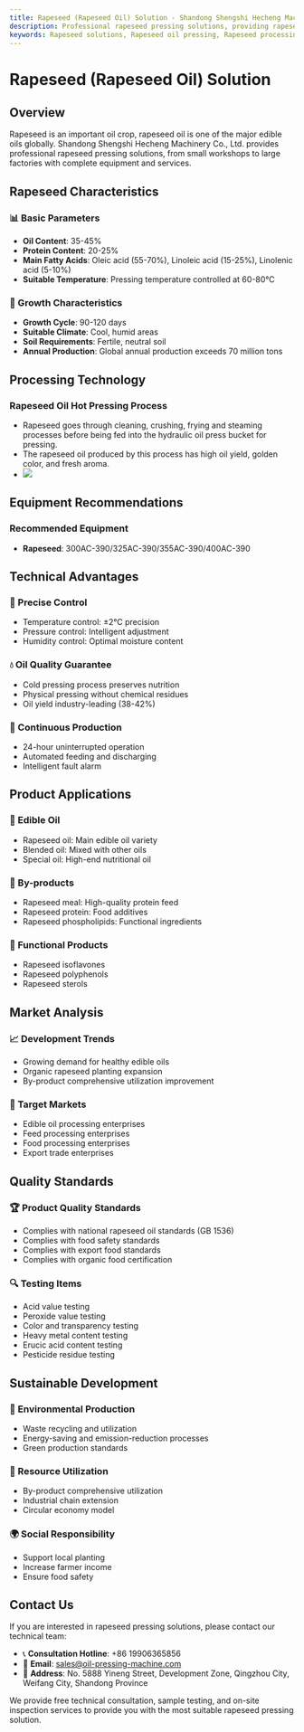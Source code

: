 ```yaml
---
title: Rapeseed (Rapeseed Oil) Solution - Shandong Shengshi Hecheng Machinery Co., Ltd.
description: Professional rapeseed pressing solutions, providing rapeseed oil processing equipment and technical services, oil content 35-45%, using hot pressing process to ensure oil yield, from small workshops to large factories with complete equipment and services.
keywords: Rapeseed solutions, Rapeseed oil pressing, Rapeseed processing equipment, Rapeseed oil production line, Rapeseed oil hot pressing process, Rapeseed oil press, Rapeseed oil extraction, Rapeseed oilseed processing, Rapeseed oil pressing equipment, Rapeseed oil production equipment, Rapeseed oil processing plant
---
```


# Rapeseed (Rapeseed Oil) Solution

## Overview

Rapeseed is an important oil crop, rapeseed oil is one of the major edible oils globally. Shandong Shengshi Hecheng Machinery Co., Ltd. provides professional rapeseed pressing solutions, from small workshops to large factories with complete equipment and services.

## Rapeseed Characteristics

### 📊 Basic Parameters
- **Oil Content**: 35-45%
- **Protein Content**: 20-25%
- **Main Fatty Acids**: Oleic acid (55-70%), Linoleic acid (15-25%), Linolenic acid (5-10%)
- **Suitable Temperature**: Pressing temperature controlled at 60-80℃

### 🌱 Growth Characteristics
- **Growth Cycle**: 90-120 days
- **Suitable Climate**: Cool, humid areas
- **Soil Requirements**: Fertile, neutral soil
- **Annual Production**: Global annual production exceeds 70 million tons

## Processing Technology

### Rapeseed Oil Hot Pressing Process
- Rapeseed goes through cleaning, crushing, frying and steaming processes before being fed into the hydraulic oil press bucket for pressing.
- The rapeseed oil produced by this process has high oil yield, golden color, and fresh aroma.
- ![](/images/菜籽热榨工艺.png)

## Equipment Recommendations

### Recommended Equipment
- **Rapeseed**: 300AC-390/325AC-390/355AC-390/400AC-390

## Technical Advantages

### 🎯 Precise Control
- Temperature control: ±2℃ precision
- Pressure control: Intelligent adjustment
- Humidity control: Optimal moisture content

### 💧 Oil Quality Guarantee
- Cold pressing process preserves nutrition
- Physical pressing without chemical residues
- Oil yield industry-leading (38-42%)

### 🔄 Continuous Production
- 24-hour uninterrupted operation
- Automated feeding and discharging
- Intelligent fault alarm

## Product Applications

### 🍳 Edible Oil
- Rapeseed oil: Main edible oil variety
- Blended oil: Mixed with other oils
- Special oil: High-end nutritional oil

### 🥛 By-products
- Rapeseed meal: High-quality protein feed
- Rapeseed protein: Food additives
- Rapeseed phospholipids: Functional ingredients

### 💊 Functional Products
- Rapeseed isoflavones
- Rapeseed polyphenols
- Rapeseed sterols

## Market Analysis

### 📈 Development Trends
- Growing demand for healthy edible oils
- Organic rapeseed planting expansion
- By-product comprehensive utilization improvement

### 🎯 Target Markets
- Edible oil processing enterprises
- Feed processing enterprises
- Food processing enterprises
- Export trade enterprises

## Quality Standards

### 🏆 Product Quality Standards
- Complies with national rapeseed oil standards (GB 1536)
- Complies with food safety standards
- Complies with export food standards
- Complies with organic food certification

### 🔍 Testing Items
- Acid value testing
- Peroxide value testing
- Color and transparency testing
- Heavy metal content testing
- Erucic acid content testing
- Pesticide residue testing

## Sustainable Development

### 🌱 Environmental Production
- Waste recycling and utilization
- Energy-saving and emission-reduction processes
- Green production standards

### 🔄 Resource Utilization
- By-product comprehensive utilization
- Industrial chain extension
- Circular economy model

### 🌍 Social Responsibility
- Support local planting
- Increase farmer income
- Ensure food safety

## Contact Us

If you are interested in rapeseed pressing solutions, please contact our technical team:

- 📞 **Consultation Hotline**: +86 19906365856
- 📧 **Email**: sales@oil-pressing-machine.com
- 📍 **Address**: No. 5888 Yineng Street, Development Zone, Qingzhou City, Weifang City, Shandong Province

We provide free technical consultation, sample testing, and on-site inspection services to provide you with the most suitable rapeseed pressing solution.